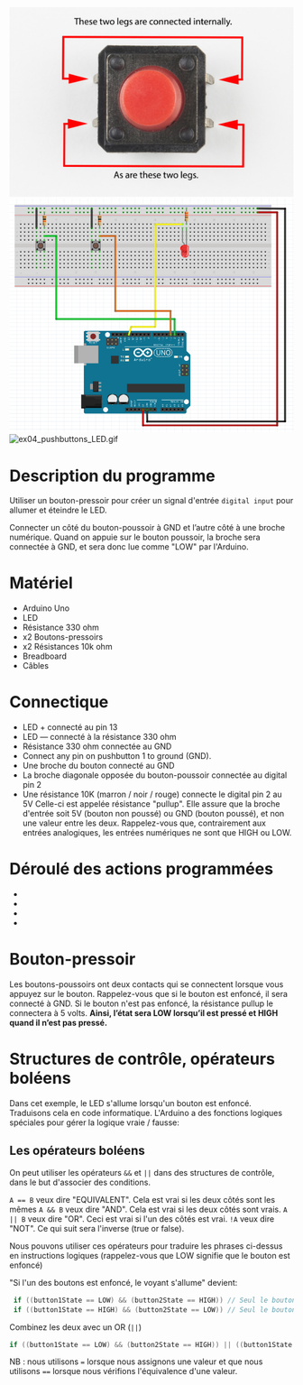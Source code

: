 ![bouton-connexions.jpg](bouton-connexions.jpg)
![ex04_pushbuttons_LED.png](ex04_pushbuttons_LED.png)
![ex04_pushbuttons_LED.gif](ex04_pushbuttons_LED.gif)

# Description du programme
Utiliser un bouton-pressoir pour créer un signal d'entrée `digital input` pour allumer et éteindre le LED.

Connecter un côté du bouton-poussoir à GND et l’autre côté à une broche numérique. 
Quand on appuie sur le bouton poussoir, la broche sera connectée à GND, et sera donc lue comme "LOW" par l'Arduino.


# Matériel
  - Arduino Uno
  - LED
  - Résistance 330 ohm
  - x2 Boutons-pressoirs
  - x2 Résistances 10k ohm
  - Breadboard
  - Câbles

# Connectique
  - LED + connecté au pin 13
  - LED — connecté à la résistance 330 ohm
  - Résistance 330 ohm connectée au GND 
  - Connect any pin on pushbutton 1 to ground (GND).
  - Une broche du bouton connecté au GND
  - La broche diagonale opposée du bouton-poussoir connectée au digital pin 2
  - Une résistance 10K (marron / noir / rouge) connecte le digital pin 2 au 5V
    Celle-ci est appelée résistance "pullup". Elle assure que la broche d'entrée soit 5V (bouton non poussé) ou GND (bouton poussé), et non une valeur entre les deux.
    Rappelez-vous que, contrairement aux entrées analogiques, les entrées numériques ne sont que HIGH ou LOW.

# Déroulé des actions programmées
  - 
  - 
  - 
  - 

# Bouton-pressoir

Les boutons-poussoirs ont deux contacts qui se connectent lorsque vous appuyez sur le bouton.
Rappelez-vous que si le bouton est enfoncé, il sera connecté à GND. Si le bouton n'est pas enfoncé, la résistance pullup le connectera à 5 volts.
**Ainsi, l’état sera LOW lorsqu’il est pressé et HIGH quand il n’est pas pressé.**


# Structures de contrôle, opérateurs boléens

Dans cet exemple, le LED s'allume lorsqu'un bouton est enfoncé. Traduisons cela en code informatique. L'Arduino a des fonctions logiques spéciales pour gérer la logique vraie / fausse:

## Les opérateurs boléens

On peut utiliser les opérateurs `&&` et `||` dans des structures de contrôle, dans le but d'associer des conditions.

`A == B` veux dire "EQUIVALENT". Cela est vrai si les deux côtés sont les mêmes
`A && B` veux dire "AND". Cela est vrai si les deux côtés sont vrais.
`A || B` veux dire "OR". Ceci est vrai si l'un des côtés est vrai.
`!A` veux dire "NOT". Ce qui suit sera l'inverse (true or false).


Nous pouvons utiliser ces opérateurs pour traduire les phrases ci-dessus en instructions logiques (rappelez-vous que LOW signifie que le bouton est enfoncé)

"Si l'un des boutons est enfoncé, le voyant s'allume" devient:
```java
 if ((button1State == LOW) && (button2State == HIGH)) // Seul le bouton 1 est enfoncé, allume le LED
 if ((button1State == HIGH) && (button2State == LOW)) // Seul le bouton 2 est enfoncé, allume le LED
```

Combinez les deux avec un OR (`||`) 

```java
if ((button1State == LOW) && (button2State == HIGH)) || ((button1State == HIGH) && (button2State == LOW))  // Si le bouton 1 est enfoncé ou si le bouton 2 est enfoncé, allume le LED
```

NB : nous utilisons `=` lorsque nous assignons une valeur et que nous utilisons `==` lorsque nous vérifions l'équivalence d'une valeur.